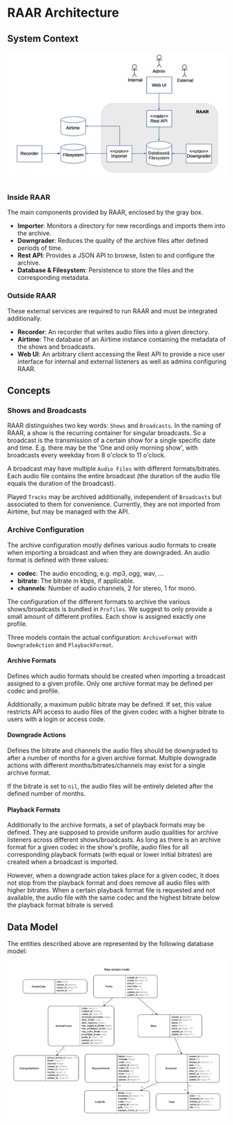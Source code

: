 # RAAR Architecture

## System Context

![System Context](raar_context.png)

### Inside RAAR

The main components provided by RAAR, enclosed by the gray box.

* **Importer**: Monitors a directory for new recordings and imports them into the archive.
* **Downgrader**: Reduces the quality of the archive files after defined periods of time.
* **Rest API**: Provides a JSON API to browse, listen to and configure the archive.
* **Database & Filesystem**: Persistence to store the files and the corresponding metadata.

### Outside RAAR

These external services are required to run RAAR and must be integrated additionally.

* **Recorder**: An recorder that writes audio files into a given directory.
* **Airtime**: The database of an Airtime instance containing the metadata of the shows and broadcasts.
* **Web UI**: An arbitrary client accessing the Rest API to provide a nice user interface for internal and external listeners as well as admins configuring RAAR.

## Concepts

### Shows and Broadcasts

RAAR distinguishes two key words: `Shows` and `Broadcasts`. In the naming of RAAR, a show is the recurring container for singular broadcasts. So a broadcast is the transmission of a certain show for a single specific date and time. E.g. there may be the 'One and only morning show', with broadcasts every weekday from 8 o'clock to 11 o'clock.

A broadcast may have multiple `Audio Files` with different formats/bitrates. Each audio file contains the entire broadcast (the duration of the audio file equals the duration of the broadcast).

Played `Tracks` may be archived additionally, independent of `Broadcasts` but associated to them for convenience. Currently, they are not imported from Airtime, but may be managed with the API.

### Archive Configuration

The archive configuration mostly defines various audio formats to create when importing a broadcast and when they are downgraded. An audio format is defined with three values:

* **codec**: The audio encoding, e.g. mp3, ogg, wav, ...
* **bitrate**: The bitrate in kbps, if applicable.
* **channels**: Number of audio channels, 2 for stereo, 1 for mono.

The configuration of the different formats to archive the various shows/broadcasts is bundled in `Profiles`. We suggest to only provide a small amount of different profiles. Each show is assigned exactly one profile.

Three models contain the actual configuration: `ArchiveFormat` with `DowngradeAction` and `PlaybackFormat`.

#### Archive Formats

Defines which audio formats should be created when importing a broadcast assigned to a given profile. Only one archive format may be defined per codec and profile.

Additionally, a maximum public bitrate may be defined. If set, this value restricts API access to audio files of the given codec with a higher bitrate to users with a login or access code.

#### Downgrade Actions

Defines the bitrate and channels the audio files should be downgraded to after a number of months for a given archive format. Multiple downgrade actions with different months/bitrates/channels may exist for a single archive format.

If the bitrate is set to `nil`, the audio files will be entirely deleted after the defined number of months.

#### Playback Formats

Additionally to the archive formats, a set of playback formats may be defined. They are supposed to provide uniform audio qualities for archive listeners across different shows/broadcasts. As long as there is an archive format for a given codec in the show's profile, audio files for all corresponding playback formats (with equal or lower initial bitrates) are created when a broadcast is imported.

However, when a downgrade action takes place for a given codec, it does not stop from the playback format and does remove all audio files with higher bitrates. When a certain playback format file is requested and not available, the audio file with the same codec and the highest bitrate below the playback format bitrate is served.

## Data Model

The entities described above are represented by the following database model:

![Database Model](models.png)
